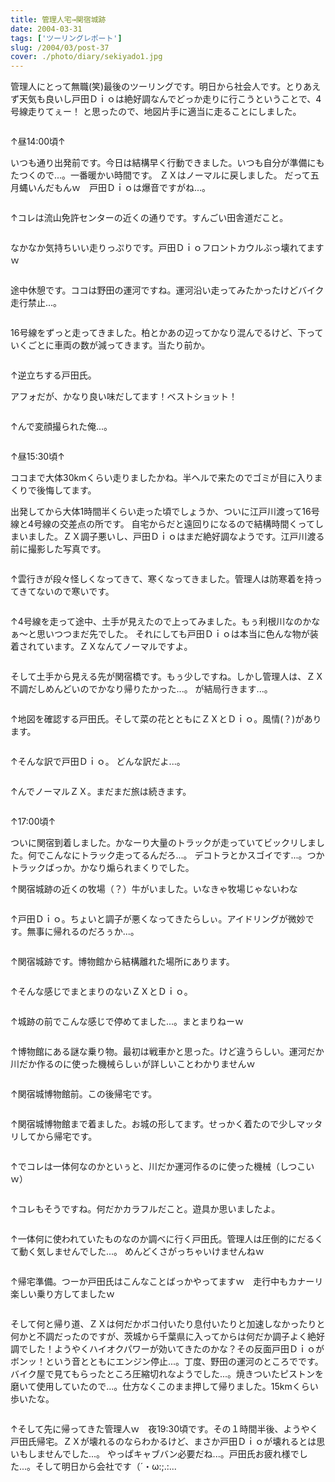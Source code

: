 ```yaml
---
title: 管理人宅→関宿城跡
date: 2004-03-31
tags: ['ツーリングレポート']
slug: /2004/03/post-37
cover: ./photo/diary/sekiyado1.jpg
---
```



<p class="sentence spacing10">管理人にとって無職(笑)最後のツーリングです。明日から社会人です。とりあえず天気も良いし戸田Ｄｉｏは絶好調なんでどっか走りに行こうということで、4号線走りてぇー！ と思ったので、地図片手に適当に走ることにしました。</p>
<div class="center spacing"><img class="img-fluid" src="./photo/diary/sekiyado1.jpg" alt=""></div>
<p class="sentence">↑昼14:00頃↑</p>
<p class="sentence spacing10">いつも通り出発前です。今日は結構早く行動できました。いつも自分が準備にもたつくので...。一番暖かい時間です。 ＺＸはノーマルに戻しました。 だって五月蝿いんだもんｗ　戸田Ｄｉｏは爆音ですがね...。</p>
<div class="center spacing"><img class="img-fluid" src="./photo/diary/sekiyado2.jpg" alt=""></div>
<p class="sentence spacing10">↑コレは流山免許センターの近くの通りです。すんごい田舎道だこと。</p>
<div class="center spacing"><img class="img-fluid" src="./photo/diary/sekiyado3.jpg" alt=""></div>
<p class="sentence spacing10">なかなか気持ちいい走りっぷりです。戸田Ｄｉｏフロントカウルぶっ壊れてますｗ</p>
<div class="center spacing"><img class="img-fluid" src="./photo/diary/sekiyado4.jpg" alt=""></div>
<p class="sentence spacing10">途中休憩です。ココは野田の運河ですね。運河沿い走ってみたかったけどバイク走行禁止...。</p>
<div class="center spacing"><img class="img-fluid" src="./photo/diary/sekiyado5.jpg" alt=""></div>
<p class="sentence spacing10">16号線をずっと走ってきました。柏とかあの辺ってかなり混んでるけど、下っていくごとに車両の数が減ってきます。当たり前か。</p>
<div class="center spacing"><img class="img-fluid" src="./photo/diary/sekiyado6.jpg" alt=""></div>
<p class="sentence">↑逆立ちする戸田氏。</p>
<p class="sentence spacing10">アフォだが、かなり良い味だしてます！ベストショット！ </p>
<div class="center spacing"><img class="img-fluid" src="./photo/diary/sekiyado7.jpg" alt=""></div>
<p class="sentence spacing10">↑んで変顔撮られた俺...。</p>
<div class="center spacing"><img class="img-fluid" src="./photo/diary/sekiyado8.jpg" alt=""></div>
<p class="sentence">↑昼15:30頃↑</p>
<p class="sentence">ココまで大体30kmくらい走りましたかね。半ヘルで来たのでゴミが目に入りまくりで後悔してます。</p>
<p class="sentence spacing10">出発してから大体1時間半くらい走った頃でしょうか、ついに江戸川渡って16号線と4号線の交差点の所です。 自宅からだと遠回りになるので結構時間くってしまいました。ＺＸ調子悪いし、戸田Ｄｉｏはまだ絶好調なようです。江戸川渡る前に撮影した写真です。</p>
<div class="center spacing"><img class="img-fluid" src="./photo/diary/sekiyado9.jpg" alt=""></div>
<p class="sentence spacing10">↑雲行きが段々怪しくなってきて、寒くなってきました。管理人は防寒着を持ってきてないので寒いです。</p>
<div class="center spacing"><img class="img-fluid" src="./photo/diary/sekiyado10.jpg" alt=""></div>
<p class="sentence spacing10">↑4号線を走って途中、土手が見えたので上ってみました。もぅ利根川なのかなぁ～と思いつつまだ先でした。 それにしても戸田Ｄｉｏは本当に色んな物が装着されています。ＺＸなんてノーマルですよ。</p>
<div class="center spacing"><img class="img-fluid" src="./photo/diary/sekiyado11.jpg" alt=""></div>
<p class="sentence spacing10">そして土手から見える先が関宿橋です。もぅ少しですね。しかし管理人は、ＺＸ不調だしめんどいのでかなり帰りたかった...。 が結局行きます...。</p>
<div class="center spacing"><img class="img-fluid" src="./photo/diary/sekiyado12.jpg" alt=""></div>
<p class="sentence spacing10">↑地図を確認する戸田氏。そして菜の花とともにＺＸとＤｉｏ。風情(？)があります。</p>
<div class="center spacing"><img class="img-fluid" src="./photo/diary/sekiyado13.jpg" alt=""></div>
<p class="sentence spacing10">↑そんな訳で戸田Ｄｉｏ。 どんな訳だよ...。</p>
<div class="center spacing"><img class="img-fluid" src="./photo/diary/sekiyado14.jpg" alt=""></div>
<p class="sentence spacing10">↑んでノーマルＺＸ。まだまだ旅は続きます。</p>
<div class="center spacing"><img class="img-fluid" src="./photo/diary/sekiyado15.jpg" alt=""></div>
<p class="sentence">↑17:00頃↑</p>
<p class="sentence">ついに関宿到着しました。かなーり大量のトラックが走っていてビックリしました。何でこんなにトラック走ってるんだろ...。 デコトラとかスゴイです...。つかトラックばっか。かなり煽られまくりでした。</p>
<p class="sentence spacing10">↑関宿城跡の近くの牧場（？）牛がいました。いなきゃ牧場じゃないわな</p>
<div class="center spacing"><img class="img-fluid" src="./photo/diary/sekiyado16.jpg" alt=""></div>
<p class="sentence spacing10">↑戸田Ｄｉｏ。ちょいと調子が悪くなってきたらしぃ。アイドリングが微妙です。無事に帰れるのだろぅか...。</p>
<div class="center spacing"><img class="img-fluid" src="./photo/diary/sekiyado17.jpg" alt=""></div>
<p class="sentence spacing10">↑関宿城跡です。博物館から結構離れた場所にあります。</p>
<div class="center spacing"><img class="img-fluid" src="./photo/diary/sekiyado18.jpg" alt=""></div>
<p class="sentence spacing10">↑そんな感じでまとまりのないＺＸとＤｉｏ。</p>
<div class="center spacing"><img class="img-fluid" src="./photo/diary/sekiyado19.jpg" alt=""></div>
<p class="sentence spacing10">↑城跡の前でこんな感じで停めてました...。まとまりねーｗ</p>
<div class="center spacing"><img class="img-fluid" src="./photo/diary/sekiyado20.jpg" alt=""></div>
<p class="sentence spacing10">↑博物館にある謎な乗り物。最初は戦車かと思った。けど違うらしい。運河だか川だか作るのに使った機械らしぃが詳しいことわかりませんｗ</p>
<div class="center spacing"><img class="img-fluid" src="./photo/diary/sekiyado21.jpg" alt=""></div>
<p class="sentence spacing10">↑関宿城博物館前。この後帰宅です。</p>
<div class="center spacing"><img class="img-fluid" src="./photo/diary/sekiyado22.jpg" alt=""></div>
<p class="sentence spacing10">↑関宿城博物館まで着ました。お城の形してます。せっかく着たので少しマッタリしてから帰宅です。</p>
<div class="center spacing"><img class="img-fluid" src="./photo/diary/sekiyado23.jpg" alt=""></div>
<p class="sentence spacing10">↑でコレは一体何なのかといぅと、川だか運河作るのに使った機械（しつこいｗ）</p>
<div class="center spacing"><img class="img-fluid" src="./photo/diary/sekiyado24.jpg" alt=""></div>
<p class="sentence spacing10">↑コレもそうですね。何だかカラフルだこと。遊具か思いましたよ。</p>
<div><img class="img-fluid" src="./photo/diary/sekiyado25.jpg" alt=""></div>
<p class="sentence spacing10">↑一体何に使われていたものなのか調べに行く戸田氏。管理人は圧倒的にだるくて動く気しませんでした...。 めんどくさがっちゃいけませんねｗ</p>
<div class="center spacing"><img class="img-fluid" src="./photo/diary/sekiyado26.jpg" alt=""></div>
<p class="sentence spacing10">↑帰宅準備。つーか戸田氏はこんなことばっかやってますｗ　走行中もカナーリ楽しい乗り方してましたｗ</p>
<div class="center spacing"><img class="img-fluid" src="./photo/diary/sekiyado27.jpg" alt=""></div>
<p class="sentence spacing10">そして何と帰り道、ＺＸは何だかボコ付いたり息付いたりと加速しなかったりと何かと不調だったのですが、茨城から千葉県に入ってからは何だか調子よく絶好調でした！ようやくハイオクパワーが効いてきたのかな？その反面戸田Ｄｉｏがボンッ！という音とともにエンジン停止...。丁度、野田の運河のところでです。バイク屋で見てもらったところ圧縮切れなようでした...。焼きついたピストンを磨いて使用していたので...。仕方なくこのまま押して帰りました。15kmくらい歩いたな。</p>
<div class="center spacing"><img class="img-fluid" src="./photo/diary/sekiyado28.jpg" alt=""></div>
<p class="sentence">↑そして先に帰ってきた管理人ｗ　夜19:30頃です。その１時間半後、ようやく戸田氏帰宅。ＺＸが壊れるのならわかるけど、まさか戸田Ｄｉｏが壊れるとは思いもしませんでした...。 やっぱキャブバン必要だね...。戸田氏お疲れ様でした...。そして明日から会社です（´・ω:;.:...</p>
